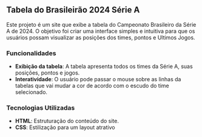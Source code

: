 ## Tabela do Brasileirão 2024 Série A

Este projeto é um site que exibe a tabela do Campeonato Brasileiro da Série A de 2024. O objetivo foi criar uma interface simples e intuitiva para que os usuários possam visualizar as posições dos times, pontos e Ultimos Jogos.

### Funcionalidades

- **Exibição da tabela**: A tabela apresenta todos os times da Série A, suas posições, pontos e jogos.
- **Interatividade**: O usuário pode passar o mouse sobre as linhas da tabelas que vai mudar a cor de acordo com o escudo do time selecionado.

### Tecnologias Utilizadas

- **HTML**: Estruturação do conteúdo do site.
- **CSS**: Estilização para um layout atrativo 
